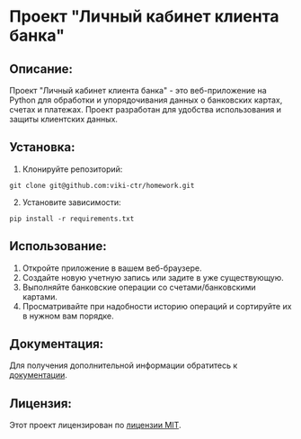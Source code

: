 # Проект "Личный кабинет клиента банка"

## Описание:

Проект "Личный кабинет клиента банка" - это веб-приложение на Python для обработки и упорядочивания данных о банковских картах, счетах и платежах. Проект разработан для удобства использования и защиты клиентских данных.

## Установка:

1. Клонируйте репозиторий:
```
git clone git@github.com:viki-ctr/homework.git
```
2. Установите зависимости:
```
pip install -r requirements.txt
```
## Использование:

1. Откройте приложение в вашем веб-браузере.
2. Создайте новую учетную запись или задите в уже существующую.
3. Выполняйте банковские операции со счетами/банковскими картами.
4. Просматривайте при надобности историю операций и сортируйте их в нужном вам порядке.

## Документация:

Для получения дополнительной информации обратитесь к [документации](docs/README.md).

## Лицензия:

Этот проект лицензирован по [лицензии MIT](LICENSE).
